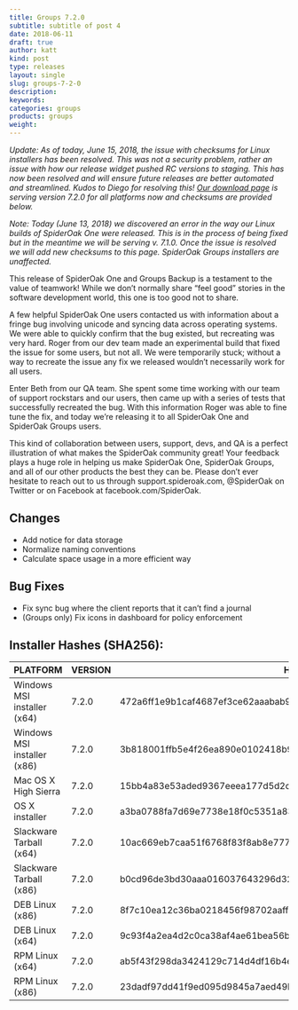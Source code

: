 ```yaml
---
title: Groups 7.2.0
subtitle: subtitle of post 4
date: 2018-06-11
draft: true
author: katt
kind: post
type: releases
layout: single
slug: groups-7-2-0
description: 
keywords: 
categories: groups
products: groups
weight: 
---
```


_Update: As of today, June 15, 2018, the issue with checksums for Linux installers has been resolved. This was not a security problem, rather an issue with how our release widget pushed RC versions to staging. This has now been resolved and will ensure future releases are better automated and streamlined. Kudos to Diego for resolving this! [Our download page](https://spideroakwp.wpengine.com/one/download/) is serving version 7.2.0 for all platforms now and checksums are provided below._

_Note: Today (June 13, 2018) we discovered an error in the way our Linux builds of SpiderOak One were released. This is in the process of being fixed but in the meantime we will be serving v. 7.1.0. Once the issue is resolved we will add new checksums to this page. SpiderOak Groups installers are unaffected._

This release of SpiderOak One and Groups Backup is a testament to the value of teamwork! While we don’t normally share “feel good” stories in the software development world, this one is too good not to share.

A few helpful SpiderOak One users contacted us with information about a fringe bug involving unicode and syncing data across operating systems. We were able to quickly confirm that the bug existed, but recreating was very hard. Roger from our dev team made an experimental build that fixed the issue for some users, but not all. We were temporarily stuck; without a way to recreate the issue any fix we released wouldn’t necessarily work for all users.

Enter Beth from our QA team. She spent some time working with our team of support rockstars and our users, then came up with a series of tests that successfully recreated the bug. With this information Roger was able to fine tune the fix, and today we’re releasing it to all SpiderOak One and SpiderOak Groups users.

This kind of collaboration between users, support, devs, and QA is a perfect illustration of what makes the SpiderOak community great! Your feedback plays a huge role in helping us make SpiderOak One, SpiderOak Groups, and all of our other products the best they can be. Please don’t ever hesitate to reach out to us through support.spideroak.com, @SpiderOak on Twitter or on Facebook at facebook.com/SpiderOak.

## Changes

- Add notice for data storage
- Normalize naming conventions
- Calculate space usage in a more efficient way

## Bug Fixes

- Fix sync bug where the client reports that it can’t find a journal
- (Groups only) Fix icons in dashboard for policy enforcement

## Installer Hashes (SHA256):

| PLATFORM                    | VERSION | HASH                                                             |
|-----------------------------|---------|------------------------------------------------------------------|
| Windows MSI installer (x64) | 7.2.0   | 472a6ff1e9b1caf4687ef3ce62aaabab99d5b118714995a975ac84b564164d6a |
| Windows MSI installer (x86) | 7.2.0   | 3b818001ffb5e4f26ea890e0102418b9f32abedb9f2dc40fff01dce0dd3ad668 |
| Mac OS X High Sierra        | 7.2.0   | 15bb4a83e53aded9367eeea177d5d2da10e85871f3e83d9b99d8d6f56070f73b |
| OS X installer              | 7.2.0   | a3ba0788fa7d69e7738e18f0c5351a831e0a2672dc2591db8e67455d94469373 |
| Slackware Tarball (x64)     | 7.2.0   | 10ac669eb7caa51f6768f83f8ab8e777025c79fcaf9a97c428e3e91ad5a9c611 |
| Slackware Tarball (x86)     | 7.2.0   | b0cd96de3bd30aaa016037643296d32244c01efbdd63ccc67b8c40bda31f7bab |
| DEB Linux (x86)             | 7.2.0   | 8f7c10ea12c36ba0218456f98702aaff8bb7a4fc817a72e9836622a7690bd34c |
| DEB Linux (x64)             | 7.2.0   | 9c93f4a2ea4d2c0ca38af4ae61bea56bd7e21ebd235b47fcea5704646cb21e80 |
| RPM Linux (x64)             | 7.2.0   | ab5f43f298da3424129c714d4df16b4ee7e55bd855879bce3da2965e1fdcd7f0 |
| RPM Linux (x86)             | 7.2.0   | 23dadf97dd41f9ed095d9845a7aed49bd78ec7e493ec04a002f56fa1c43118cf |
